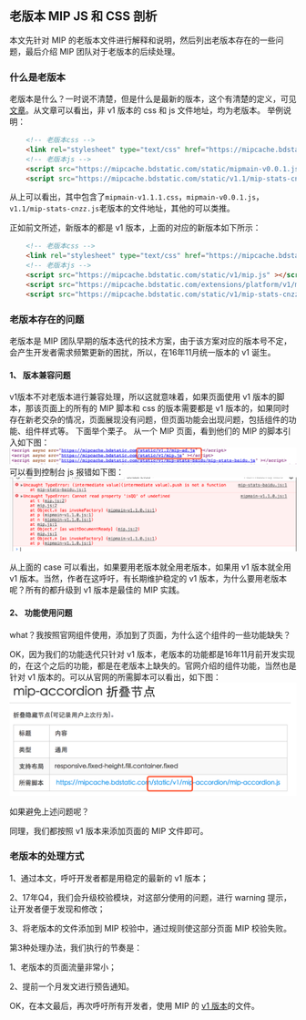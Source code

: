 ## 老版本 MIP JS 和 CSS 剖析

本文先针对 MIP 的老版本文件进行解释和说明，然后列出老版本存在的一些问题，最后介绍 MIP 团队对于老版本的后续处理。

### 什么是老版本

老版本是什么？一时说不清楚，但是什么是最新的版本，这个有清楚的定义，可见[文章](http://www.cnblogs.com/mipengine/p/6077510.html)。从文章可以看出，非 v1 版本的 css 和 js 文件地址，均为老版本。
举例说明：
``` html
	<!-- 老版本css -->
	<link rel="stylesheet" type="text/css" href="https://mipcache.bdstatic.com/static/mipmain-v1.1.1.css">
	<!-- 老版本js -->
	<script src="https://mipcache.bdstatic.com/static/mipmain-v0.0.1.js" ></script>
	<script src="https://mipcache.bdstatic.com/static/v1.1/mip-stats-cnzz.js"></script>
```
从上可以看出，其中包含了`mipmain-v1.1.1.css`，`mipmain-v0.0.1.js`，`v1.1/mip-stats-cnzz.js`老版本的文件地址，其他的可以类推。

正如前文所述，新版本的都是 v1 版本，上面的对应的新版本如下所示：

``` html
	<!-- 老版本css -->
	<link rel="stylesheet" type="text/css" href="https://mipcache.bdstatic.com/static/v1/mip.css">
	<!-- 老版本js -->
	<script src="https://mipcache.bdstatic.com/static/v1/mip.js" ></script>
	<script src="https://mipcache.bdstatic.com/extensions/platform/v1/mip-cambrian/mip-cambrian.js"></script>
	<script src="https://mipcache.bdstatic.com/static/v1/mip-stats-cnzz/mip-stats-cnzz.js"></script>
```

### 老版本存在的问题

老版本是 MIP 团队早期的版本迭代的技术方案，由于该方案对应的版本号不定，会产生开发者需求频繁更新的困扰，所以，在16年11月统一版本的 v1 诞生。

#### 1、 版本兼容问题
v1版本不对老版本进行兼容处理，所以这就意味着，如果页面使用 v1 版本的脚本，那该页面上的所有的 MIP 脚本和 css 的版本需要都是 v1 版本的，如果同时存在新老交杂的情况，页面展现没有问题，但页面功能会出现问题，包括组件的功能、组件样式等。
下面举个栗子。
从一个 MIP 页面，看到他们的 MIP 的脚本引入如下图：
![脚本版本混用](img/case2.png)
可以看到控制台 js 报错如下图：
![控制台 js 报错](img/case1.png)

从上面的 case 可以看出，如果要用老版本就全用老版本，如果用 v1 版本就全用 v1 版本。当然，作者在这呼吁，有长期维护稳定的 v1 版本，为什么要用老版本呢？所有的都升级到 v1 版本是最佳的 MIP 实践。

#### 2、 功能使用问题

what？我按照官网组件使用，添加到了页面，为什么这个组件的一些功能缺失？

OK，因为我们的功能迭代只针对 v1 版本，老版本的功能都是16年11月前开发实现的，在这个之后的功能，都是在老版本上缺失的。官网介绍的组件功能，当然也是针对 v1 版本的。可以从官网的所需脚本可以看出，如下图：
![组件所需脚本](img/case3.png)

如果避免上述问题呢？

同理，我们都按照 v1 版本来添加页面的 MIP 文件即可。

### 老版本的处理方式

1、通过本文，呼吁开发者都是用稳定的最新的 v1 版本；

2、17年Q4，我们会升级校验模块，对这部分使用的问题，进行 warning 提示，让开发者便于发现和修改；

3、将老版本的文件添加到 MIP 校验中，通过规则使这部分页面 MIP 校验失败。

第3种处理办法，我们执行的节奏是：

1、老版本的页面流量非常小；

2、提前一个月发文进行预告通知。

OK，在本文最后，再次呼吁所有开发者，使用 MIP 的 [v1 版本](http://www.cnblogs.com/mipengine/p/6077510.html)的文件。


